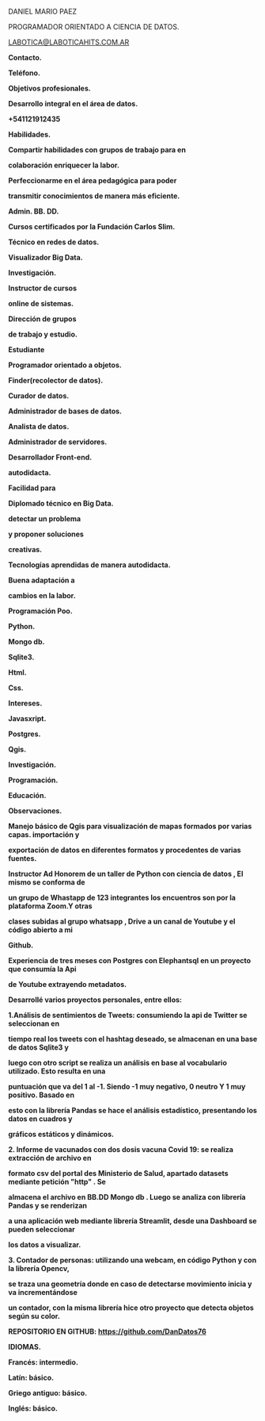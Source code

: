 ﻿

DANIEL MARIO PAEZ

PROGRAMADOR ORIENTADO A CIENCIA DE DATOS.

LABOTICA@LABOTICAHITS.COM.AR

**Contacto.**

**Teléfono.**

**Objetivos profesionales.**

**Desarrollo integral en el área de datos.**

**+541121912435**

**Habilidades.**

**Compartir habilidades con grupos de trabajo para en**

**colaboración enriquecer la labor.**

**Perfeccionarme en el área pedagógica para poder**

**transmitir conocimientos de manera más eficiente.**

**Admin. BB. DD.**

**Cursos certificados por la Fundación Carlos Slim.**

**Técnico en redes de datos.**

**Visualizador Big Data.**

**Investigación.**

**Instructor de cursos**

**online de sistemas.**

**Dirección de grupos**

**de trabajo y estudio.**

**Estudiante**

**Programador orientado a objetos.**

**Finder(recolector de datos).**

**Curador de datos.**

**Administrador de bases de datos.**

**Analista de datos.**

**Administrador de servidores.**

**Desarrollador Front-end.**

**autodidacta.**

**Facilidad para**

**Diplomado técnico en Big Data.**

**detectar un problema**

**y proponer soluciones**

**creativas.**

**Tecnologías aprendidas de manera autodidacta.**

**Buena adaptación a**

**cambios en la labor.**

**Programación Poo.**

**Python.**

**Mongo db.**

**Sqlite3.**

**Html.**

**Css.**

**Intereses.**

**Javasxript.**

**Postgres.**

**Qgis.**

**Investigación.**

**Programación.**

**Educación.**





**Observaciones.**

**Manejo básico de Qgis para visualización de mapas formados por varias capas. importación y**

**exportación de datos en diferentes formatos y procedentes de varias fuentes.**

**Instructor Ad Honorem de un taller de Python con ciencia de datos , El mismo se conforma de**

**un grupo de Whastapp de 123 integrantes los encuentros son por la plataforma Zoom.Y otras**

**clases subidas al grupo whatsapp , Drive a un canal de Youtube y el código abierto a mi**

**Github.**

**Experiencia de tres meses con Postgres con Elephantsql en un proyecto que consumía la Api**

**de Youtube extrayendo metadatos.**

**Desarrollé varios proyectos personales, entre ellos:**

**1.Análisis de sentimientos de Tweets: consumiendo la api de Twitter se seleccionan en**

**tiempo real los tweets con el hashtag deseado, se almacenan en una base de datos Sqlite3 y**

**luego con otro script se realiza un análisis en base al vocabulario utilizado. Esto resulta en una**

**puntuación que va del 1 al -1. Siendo -1 muy negativo, 0 neutro Y 1 muy positivo. Basado en**

**esto con la librería Pandas se hace el análisis estadístico, presentando los datos en cuadros y**

**gráficos estáticos y dinámicos.**

**2. Informe de vacunados con dos dosis vacuna Covid 19: se realiza extracción de archivo en**

**formato csv del portal des Ministerio de Salud, apartado datasets mediante petición "http" . Se**

**almacena el archivo en BB.DD Mongo db . Luego se analiza con librería Pandas y se renderizan**

**a una aplicación web mediante librería Streamlit, desde una Dashboard se pueden seleccionar**

**los datos a visualizar.**

**3. Contador de personas: utilizando una webcam, en código Python y con la librería Opencv,**

**se traza una geometría donde en caso de detectarse movimiento inicia y va incrementándose**

**un contador, con la misma librería hice otro proyecto que detecta objetos según su color.**

**REPOSITORIO EN GITHUB: https://github.com/DanDatos76**

**IDIOMAS.**

**Francés: intermedio.**

**Latín: básico.**

**Griego antiguo: básico.**

**Inglés: básico.**

